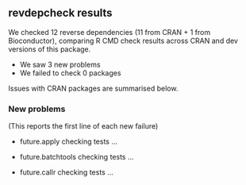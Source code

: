 ## revdepcheck results

We checked 12 reverse dependencies (11 from CRAN + 1 from Bioconductor), comparing R CMD check results across CRAN and dev versions of this package.

 * We saw 3 new problems
 * We failed to check 0 packages

Issues with CRAN packages are summarised below.

### New problems
(This reports the first line of each new failure)

* future.apply
  checking tests ...

* future.batchtools
  checking tests ...

* future.callr
  checking tests ...


